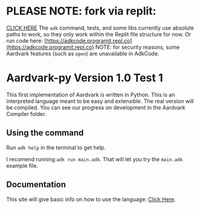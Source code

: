 # PLEASE NOTE: fork via replit: 
[CLICK HERE](https://replit.com/@Programit/Aardvark-py)
The `adk` command, tests, and some libs currently use absolute paths to work, so they only work within the Replit file structure for now.
Or run code here: [https://adkcode.programit.repl.co](https://adkcode.programit.repl.co)
NOTE: for security reasons, some Aardvark features (such as `open`) are unavailable in AdkCode.

# Aardvark-py Version 1.0 Test 1
This first implementation of Aardvark is written in Python. 
This is an interpreted language meant to be easy and extensible.
The real version will be compiled. You can see our progress on development in the Aardvark Compiler folder.

## Using the command
Run `adk help` in the terminal to get help.

I recomend running `adk run main.adk`.
That will let you try the `main.adk` example file.

## Documentation
This site will give basic info on how to use the language: [Click Here](https://Aardvark-Docs.programit.repl.co).
